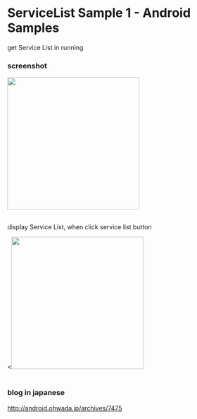 ServiceList Sample 1 - Android Samples
===============

get  Service List in running <br/>



### screenshot <br/>

<image src="https://raw.githubusercontent.com/ohwada/Android_Samples/master/ServiceListSample1/screenshot/screenshot_service_list_main.png" width="300" /> <br/> <br/>

display  Service List, when click service list button <br/>

<<image src="https://raw.githubusercontent.com/ohwada/Android_Samples/master/ServiceListSample1/screenshot/screenshot_service_list_view.png" width="300" /> <br/> <br/>



### blog in japanese
http://android.ohwada.jp/archives/7475

